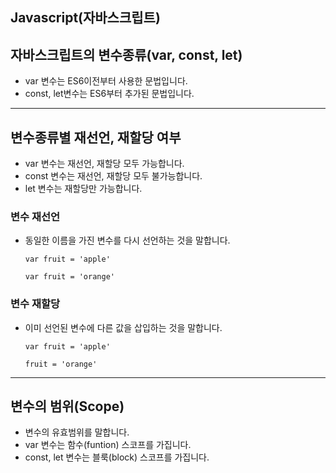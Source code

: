 ## Javascript(자바스크립트)

## 자바스크립트의 변수종류(var, const, let)

- var 변수는 ES6이전부터 사용한 문법입니다.
- const, let변수는 ES6부터 추가된 문법입니다.

---

## 변수종류별 재선언, 재할당 여부

- var 변수는 재선언, 재할당 모두 가능합니다.
- const 변수는 재선언, 재할당 모두 불가능합니다.
- let 변수는 재할당만 가능합니다.

### 변수 재선언

- 동일한 이름을 가진 변수를 다시 선언하는 것을 말합니다.

    ```
    var fruit = 'apple'

    var fruit = 'orange'
    ```

### 변수 재할당

- 이미 선언된 변수에 다른 값을 삽입하는 것을 말합니다.

    ```
    var fruit = 'apple'

    fruit = 'orange'
    ```

---

## 변수의 범위(Scope)

- 변수의 유효범위를 말합니다.
- var 변수는 함수(funtion) 스코프를 가집니다.
- const, let 변수는 블룩(block) 스코프를 가집니다.
